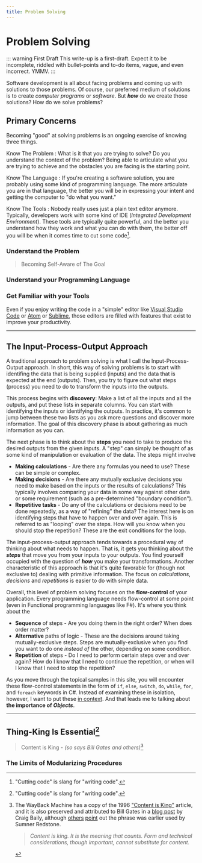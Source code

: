 ```yaml
---
title: Problem Solving
---
```

# Problem Solving

::: warning First Draft
This write-up is a first-draft. Expect it to be incomplete, riddled with bullet-points and to-do items, vague, and even incorrect. YMMV.
:::

Software development is all about facing problems and coming up with solutions to those problems. Of course, our preferred medium of solutions is to create *computer programs* or *software*. But ***how*** do we create those solutions? How do we solve problems?

## Primary Concerns

Becoming "good" at solving problems is an ongoing exercise of knowing three things.

Know The Problem
: What is it that you are trying to solve? Do you understand the context of the problem? Being able to articulate what you are trying to achieve and the obstacles you are facing is the starting point.

Know The Language
: If you're creating a software solution, you are probably using some kind of programming language. The more articulate you are in that language, the better you will be in expressing your intent and getting the computer to "do what you want."

Know The Tools
: Nobody really uses just a plain text editor anymore. Typically, developers work with some kind of IDE (*Integrated Development Environment*). These tools are typically quite powerful, and the better you understand how they work and what you can do with them, the better off you will be when it comes time to cut some code[^a].

[^a]: "Cutting code" is slang for "writing code".

### Understand the Problem

> Becoming Self-Aware of The Goal



### Understand your Programming Language

### Get Familiar with your Tools

Even if you enjoy writing the code in a "simple" editor like [Visual Studio Code](https://code.visualstudio.com) or [Atom](https://atom.io/) or [Sublime](https://www.sublimetext.com/), those editors are filled with features that exist to improve your productivity. 

----

## The Input-Process-Output Approach

A traditional approach to problem solving is what I call the Input-Process-Output approach. In short, this way of solving problems is to start with identifing the data that is being supplied (inputs) and the data that is expected at the end (outputs). Then, you try to figure out what steps (process) you need to do to transform the inputs into the outputs.

This process begins with **discovery**: Make a list of all the inputs and all the outputs, and put these lists in separate columns. You can start with identifying the inputs or identifying the outputs. In practice, it's common to jump between these two lists as you ask more questions and discover more information. The goal of this discovery phase is about gathering as much information as you can.

The next phase is to think about the **steps** you need to take to produce the desired outputs from the given inputs. A "step" can simply be thought of as some kind of manipulation or evaluation of the data. The steps might involve

- **Making calculations** - Are there any formulas you need to use? These can be simple or complex.
- **Making decisions** - Are there any mutually exclusive decisions you need to make based on the inputs or the results of calculations? This typically involves comparing your data in some way against other data or some requirement (such as a pre-determined "boundary condition").
- **Repetitive tasks** - Do any of the calculations or decisions need to be done repeatedly, as a way of "refining" the data? The interest here is on identifying steps that have to happen over and over again. This is referred to as "looping" over the steps. How will you know when you should stop the repetition? These are the exit conditions for the loop.

The input-process-output approach tends towards a procedural way of thinking about what needs to happen. That is, it gets you thinking about the ***steps*** that move you from your inputs to your outputs. You find yourself occupied with the question of ***how*** you make your transformations. Another characteristic of this approach is that it's quite favorable for (though not exclusive to) dealing with primitive information. The focus on *calculations*, *decisions* and *repetitions* is easier to do with simple data.

Overall, this level of problem solving focuses on the **flow-control** of your application. Every programming language needs flow-control at some point (even in Functional programming languages like F#). It's where you think about the

- **Sequence** of steps - Are you doing them in the right order? When does order matter?
- **Alternative** paths of logic - These are the decisions around taking mutually-exclusive steps. Steps are mutually-exclusive when you find you want to do one *instead of* the other, depending on some condition.
- **Repetition** of steps - Do I need to perform certain steps over and over again? How do I know that I need to continue the repetition, or when will I know that I need to stop the repetition?

As you move through the topical samples in this site, you will encounter these flow-control statements in the form of `if`, `else`, `switch`, `do`, `while`, `for`, and `foreach` keywords in C#. Instead of examining these in isolation, however, I want to put these [in context](../Topic/ReadMe.md#c-in-context). And that leads me to talking about **the importance of *Objects***.

----

## Thing-King Is Essential[^a]

[^a]: "Thing-King" as a reference to the importance of Objects in understanding modern programming was coined by me, Dan Gilleland, on April 13, 2019. Maybe others also said it, but it came to me on its own and not through what I read. Who knows, maybe it will even catch on!

> Content is King - *(so says Bill Gates and others)*[^b]


[^b]: The WayBack Machine has a copy of the 1996 ["Content is King"](http://web.archive.org/web/20010126005200/http://www.microsoft.com/billgates/columns/1996essay/essay960103.asp) article, and it is also preserved and attributed to Bill Gates in a [blog post](https://www.craigbailey.net/content-is-king-by-bill-gates/) by Craig Baily, although [others](https://cognitiveseo.com/blog/216/the-content-monarchy-who-says-content-is-king-and-why/) [point](https://lgkmarketingcc.com/content-king-said-better/) out the phrase was earlier used by Sumner Redstone.

    > *Content is king. It is the meaning that counts. Form and technical considerations, though important, cannot substitute for content.*


### The Limits of Modularizing Procedures

